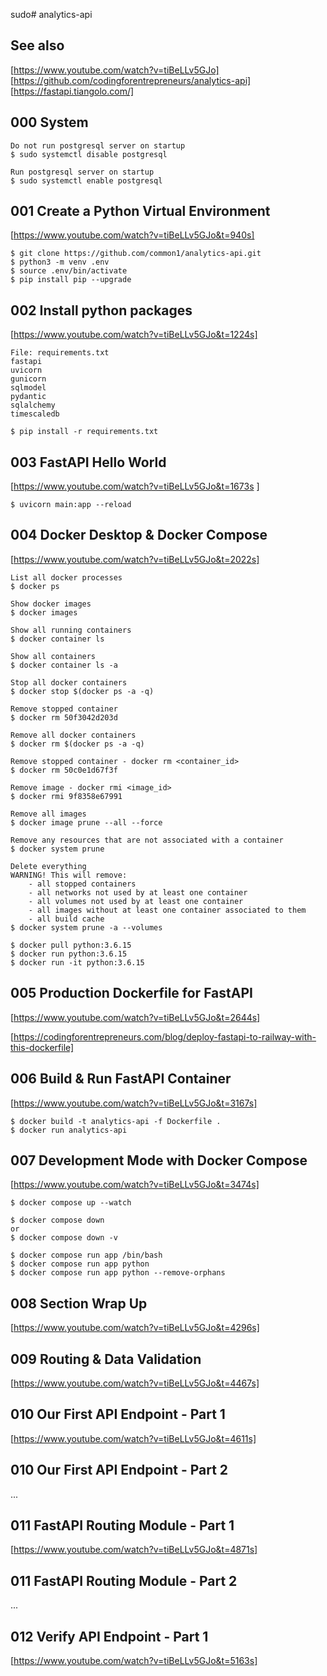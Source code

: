 sudo# analytics-api

## See also

[https://www.youtube.com/watch?v=tiBeLLv5GJo]
[https://github.com/codingforentrepreneurs/analytics-api]
[https://fastapi.tiangolo.com/]

## 000 System

```
Do not run postgresql server on startup
$ sudo systemctl disable postgresql

Run postgresql server on startup
$ sudo systemctl enable postgresql

```

## 001 Create a Python Virtual Environment

[https://www.youtube.com/watch?v=tiBeLLv5GJo&t=940s]

```
$ git clone https://github.com/common1/analytics-api.git
$ python3 -m venv .env
$ source .env/bin/activate
$ pip install pip --upgrade
```
## 002 Install python packages

[https://www.youtube.com/watch?v=tiBeLLv5GJo&t=1224s]

```
File: requirements.txt
fastapi
uvicorn
gunicorn
sqlmodel
pydantic
sqlalchemy
timescaledb

$ pip install -r requirements.txt
```
## 003 FastAPI Hello World

[https://www.youtube.com/watch?v=tiBeLLv5GJo&t=1673s
]
```
$ uvicorn main:app --reload
```

## 004 Docker Desktop & Docker Compose

[https://www.youtube.com/watch?v=tiBeLLv5GJo&t=2022s]

```
List all docker processes
$ docker ps

Show docker images
$ docker images

Show all running containers
$ docker container ls

Show all containers
$ docker container ls -a

Stop all docker containers
$ docker stop $(docker ps -a -q)

Remove stopped container
$ docker rm 50f3042d203d

Remove all docker containers
$ docker rm $(docker ps -a -q)

Remove stopped container - docker rm <container_id>
$ docker rm 50c0e1d67f3f

Remove image - docker rmi <image_id>
$ docker rmi 9f8358e67991

Remove all images
$ docker image prune --all --force

Remove any resources that are not associated with a container
$ docker system prune

Delete everything
WARNING! This will remove:
    - all stopped containers
    - all networks not used by at least one container
    - all volumes not used by at least one container
    - all images without at least one container associated to them
    - all build cache
$ docker system prune -a --volumes

$ docker pull python:3.6.15
$ docker run python:3.6.15
$ docker run -it python:3.6.15
```

## 005 Production Dockerfile for FastAPI

[https://www.youtube.com/watch?v=tiBeLLv5GJo&t=2644s]

[https://codingforentrepreneurs.com/blog/deploy-fastapi-to-railway-with-this-dockerfile]

## 006  Build & Run FastAPI Container

[https://www.youtube.com/watch?v=tiBeLLv5GJo&t=3167s]

```
$ docker build -t analytics-api -f Dockerfile .
$ docker run analytics-api
```

## 007 Development Mode with Docker Compose

[https://www.youtube.com/watch?v=tiBeLLv5GJo&t=3474s]

```
$ docker compose up --watch

$ docker compose down
or
$ docker compose down -v

$ docker compose run app /bin/bash
$ docker compose run app python
$ docker compose run app python --remove-orphans
```

## 008 Section Wrap Up

[https://www.youtube.com/watch?v=tiBeLLv5GJo&t=4296s]

## 009 Routing & Data Validation

[https://www.youtube.com/watch?v=tiBeLLv5GJo&t=4467s]

## 010 Our First API Endpoint - Part 1

[https://www.youtube.com/watch?v=tiBeLLv5GJo&t=4611s]

## 010 Our First API Endpoint - Part 2

...

## 011  FastAPI Routing Module - Part 1

[https://www.youtube.com/watch?v=tiBeLLv5GJo&t=4871s]

## 011  FastAPI Routing Module - Part 2

...

## 012 Verify API Endpoint - Part 1

[https://www.youtube.com/watch?v=tiBeLLv5GJo&t=5163s]

